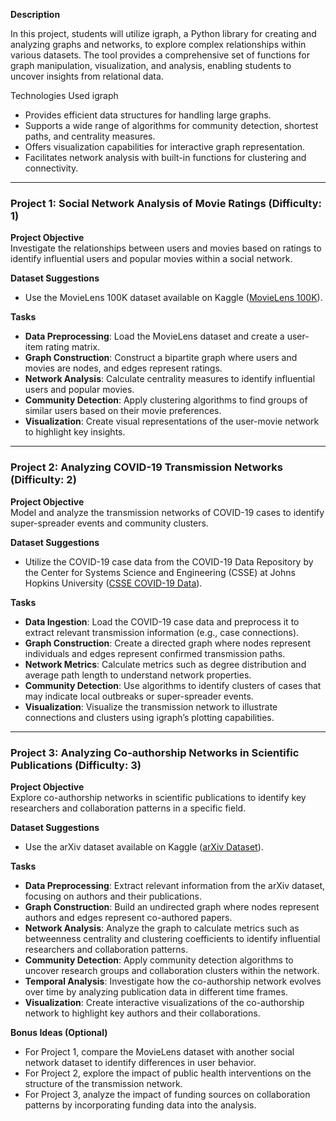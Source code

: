 **Description**

In this project, students will utilize igraph, a Python library for creating and analyzing graphs and networks, to explore complex relationships within various datasets. The tool provides a comprehensive set of functions for graph manipulation, visualization, and analysis, enabling students to uncover insights from relational data.

Technologies Used
igraph

- Provides efficient data structures for handling large graphs.
- Supports a wide range of algorithms for community detection, shortest paths, and centrality measures.
- Offers visualization capabilities for interactive graph representation.
- Facilitates network analysis with built-in functions for clustering and connectivity.

---

### Project 1: Social Network Analysis of Movie Ratings (Difficulty: 1)

**Project Objective**  
Investigate the relationships between users and movies based on ratings to identify influential users and popular movies within a social network.

**Dataset Suggestions**  
- Use the MovieLens 100K dataset available on Kaggle ([MovieLens 100K](https://grouplens.org/datasets/movielens/100k/)).

**Tasks**  
- **Data Preprocessing**: Load the MovieLens dataset and create a user-item rating matrix.
- **Graph Construction**: Construct a bipartite graph where users and movies are nodes, and edges represent ratings.
- **Network Analysis**: Calculate centrality measures to identify influential users and popular movies.
- **Community Detection**: Apply clustering algorithms to find groups of similar users based on their movie preferences.
- **Visualization**: Create visual representations of the user-movie network to highlight key insights.

---

### Project 2: Analyzing COVID-19 Transmission Networks (Difficulty: 2)

**Project Objective**  
Model and analyze the transmission networks of COVID-19 cases to identify super-spreader events and community clusters.

**Dataset Suggestions**  
- Utilize the COVID-19 case data from the COVID-19 Data Repository by the Center for Systems Science and Engineering (CSSE) at Johns Hopkins University ([CSSE COVID-19 Data](https://github.com/CSSEGISandData/COVID-19)).

**Tasks**  
- **Data Ingestion**: Load the COVID-19 case data and preprocess it to extract relevant transmission information (e.g., case connections).
- **Graph Construction**: Create a directed graph where nodes represent individuals and edges represent confirmed transmission paths.
- **Network Metrics**: Calculate metrics such as degree distribution and average path length to understand network properties.
- **Community Detection**: Use algorithms to identify clusters of cases that may indicate local outbreaks or super-spreader events.
- **Visualization**: Visualize the transmission network to illustrate connections and clusters using igraph’s plotting capabilities.

---

### Project 3: Analyzing Co-authorship Networks in Scientific Publications (Difficulty: 3)

**Project Objective**  
Explore co-authorship networks in scientific publications to identify key researchers and collaboration patterns in a specific field.

**Dataset Suggestions**  
- Use the arXiv dataset available on Kaggle ([arXiv Dataset](https://www.kaggle.com/datasets/CornellUniv/arxiv)).

**Tasks**  
- **Data Preprocessing**: Extract relevant information from the arXiv dataset, focusing on authors and their publications.
- **Graph Construction**: Build an undirected graph where nodes represent authors and edges represent co-authored papers.
- **Network Analysis**: Analyze the graph to calculate metrics such as betweenness centrality and clustering coefficients to identify influential researchers and collaboration patterns.
- **Community Detection**: Apply community detection algorithms to uncover research groups and collaboration clusters within the network.
- **Temporal Analysis**: Investigate how the co-authorship network evolves over time by analyzing publication data in different time frames.
- **Visualization**: Create interactive visualizations of the co-authorship network to highlight key authors and their collaborations.

**Bonus Ideas (Optional)**  
- For Project 1, compare the MovieLens dataset with another social network dataset to identify differences in user behavior.
- For Project 2, explore the impact of public health interventions on the structure of the transmission network.
- For Project 3, analyze the impact of funding sources on collaboration patterns by incorporating funding data into the analysis.


